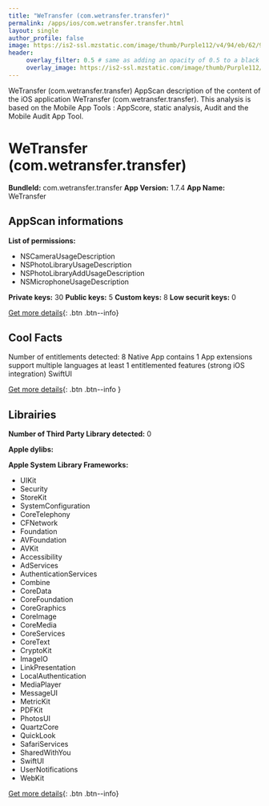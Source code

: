 ```yaml
---
title: "WeTransfer (com.wetransfer.transfer)"
permalink: /apps/ios/com.wetransfer.transfer.html
layout: single
author_profile: false
image: https://is2-ssl.mzstatic.com/image/thumb/Purple112/v4/94/eb/62/94eb62f1-ab4e-0b60-944e-03aa1a243bb9/AppIcon-0-1x_U007emarketing-0-7-0-85-220.png/512x512bb.jpg
header: 
     overlay_filter: 0.5 # same as adding an opacity of 0.5 to a black background
     overlay_image: https://is2-ssl.mzstatic.com/image/thumb/Purple112/v4/94/eb/62/94eb62f1-ab4e-0b60-944e-03aa1a243bb9/AppIcon-0-1x_U007emarketing-0-7-0-85-220.png/512x512bb.jpg
---
```

WeTransfer (com.wetransfer.transfer) AppScan description of the content of the iOS application WeTransfer (com.wetransfer.transfer). This analysis is based on the Mobile App Tools : AppScore, static analysis, Audit and the Mobile Audit App Tool.

# WeTransfer (com.wetransfer.transfer)

**BundleId:** com.wetransfer.transfer
**App Version:** 1.7.4
**App Name:** WeTransfer


## AppScan informations 

**List of permissions:** 
- NSCameraUsageDescription
- NSPhotoLibraryUsageDescription
- NSPhotoLibraryAddUsageDescription
- NSMicrophoneUsageDescription
  
  
**Private keys:** 30
**Public keys:** 5
**Custom keys:** 8
**Low securit keys:** 0
  
[Get more details](/pricing.html){: .btn .btn--info}

## Cool Facts

Number of entitlements detected: 8
Native App
contains 1 App extensions
support multiple languages
at least 1 entitlemented features (strong iOS integration)
SwiftUI
  
[Get more details](/pricing.html){: .btn .btn--info }

## Librairies 
**Number of Third Party Library detected:** 0


**Apple dylibs:**


**Apple System Library Frameworks:**
- UIKit
- Security
- StoreKit
- SystemConfiguration
- CoreTelephony
- CFNetwork
- Foundation
- AVFoundation
- AVKit
- Accessibility
- AdServices
- AuthenticationServices
- Combine
- CoreData
- CoreFoundation
- CoreGraphics
- CoreImage
- CoreMedia
- CoreServices
- CoreText
- CryptoKit
- ImageIO
- LinkPresentation
- LocalAuthentication
- MediaPlayer
- MessageUI
- MetricKit
- PDFKit
- PhotosUI
- QuartzCore
- QuickLook
- SafariServices
- SharedWithYou
- SwiftUI
- UserNotifications
- WebKit


  
[Get more details](/pricing.html){: .btn .btn--info}

